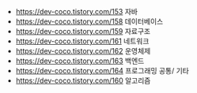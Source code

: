 - https://dev-coco.tistory.com/153 자바
- https://dev-coco.tistory.com/158 데이터베이스
- https://dev-coco.tistory.com/159 자료구조
- https://dev-coco.tistory.com/161 네트워크
- https://dev-coco.tistory.com/162 운영체제
- https://dev-coco.tistory.com/163 백엔드
- https://dev-coco.tistory.com/164 프로그래밍 공통/ 기타
- https://dev-coco.tistory.com/160 알고리즘
 
